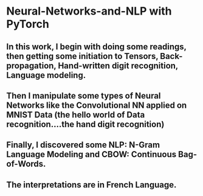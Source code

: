 # Neural-Networks-and-NLP with PyTorch

## In this work, I begin with doing some readings, then getting some initiation to Tensors, Back-propagation, Hand-written digit recognition, Language modeling.
## Then I manipulate some types of Neural Networks like the Convolutional NN applied on MNIST Data (the hello world of Data recognition....the hand digit recognition)
## Finally, I discovered some NLP: N-Gram Language Modeling and CBOW: Continuous Bag-of-Words.
## The interpretations are in French Language.
